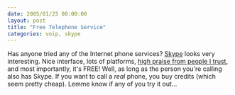 ```yaml
---
date: 2005/01/25 00:00:00
layout: post
title: "Free Telephone Service"
categories: voip, skype
---
```


Has anyone tried any of the Internet phone services? [Skype](http://skype.com) looks very interesting. Nice interface, lots of platforms, [high praise from people I trust](http://pinds.com/articles/2005/01/18/skype-with-a-bluetooth-headset-frickin-rocks), and most importantly, it's FREE! Well, as long as the person you're calling also has Skype. If you want to call a *real* phone, you buy credits (which seem pretty cheap). Lemme know if any of you try it out...
